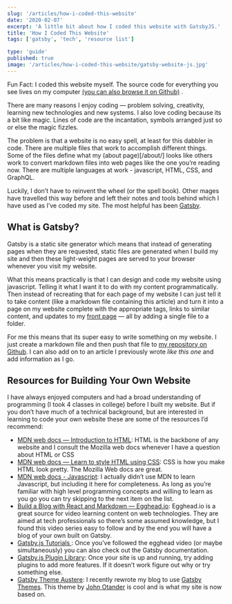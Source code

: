 ```yaml
---
slug: '/articles/how-i-coded-this-website'
date: '2020-02-07'
excerpt: 'A little bit about how I coded this website with GatsbyJS.'
title: 'How I Coded This Website'
tags: ['gatsby', 'tech', 'resource list']

type: 'guide'
published: true
image: '/articles/how-i-coded-this-website/gatsby-website-js.jpg'
---
```


Fun Fact: I coded this website myself. The source code for everything you see lives on my computer [(you can also browse it on Github)](https://github.com/dschapman/PersonalBlog) .

There are many reasons I enjoy coding — problem solving, creativity, learning new technologies and new systems. I also love coding because its a bit like magic. Lines of code are the incantation, symbols arranged just so or else the magic fizzles.

The problem is that a website is no easy spell, at least for this dabbler in code. There are multiple files that work to accomplish different things. Some of the files define what my (about page)[/about/] looks like others work to convert markdown files into web pages like the one you’re reading now. There are multiple languages at work - javascript, HTML, CSS, and GraphQL.

Luckily, I don’t have to reinvent the wheel (or the spell book). Other mages have travelled this way before and left their notes and tools behind which I have used as I’ve coded my site. The most helpful has been [Gatsby](https://www.gatsbyjs.org).

## What is Gatsby?

Gatsby is a static site generator which means that instead of generating pages when they are requested, static files are generated when I build my site and then these light-weight pages are served to your browser whenever you visit my website.

What this means practically is that I can design and code my website using javascript. Telling it what I want it to do with my content programmatically. Then instead of recreating that for each page of my website I can just tell it to take content (like a markdown file containing this article) and turn it into a page on my website complete with the appropriate tags, links to similar content, and updates to my [front page](/) — all by adding a single file to a folder.

For me this means that its super easy to write something on my website. I just create a markdown file and then push that file to [my repository on Github](https://github.com/dschapman/PersonalBlog). I can also add on to an article I previously wrote _like this one_ and add information as I go.

## Resources for Building Your Own Website

I have always enjoyed computers and had a broad understanding of programming (I took 4 classes in college) before I built my website. But if you don’t have much of a technical background, but are interested in learning to code your own website these are some of the resources I’d recommend:

- [MDN web docs — Introduction to HTML](https://developer.mozilla.org/en-US/docs/Learn/HTML/Introduction_to_HTML): HTML is the backbone of any website and I consult the Mozilla web docs whenever I have a question about HTML or CSS
- [MDN web docs — Learn to style HTML using CSS](https://developer.mozilla.org/en-US/docs/Learn/CSS): CSS is how you make HTML look pretty. The Mozilla Web docs are great.
- [MDN web docs - Javascript](https://developer.mozilla.org/en-US/docs/Learn/JavaScript): I actually didn’t use MDN to learn Javascript, but including it here for completeness. As long as you’re familiar with high level programming concepts and willing to learn as you go you can try skipping to the next item on the list.
- [Build a Blog with React and Markdown — Egghead.io](https://egghead.io/courses/build-a-blog-with-react-and-markdown-using-gatsby): Egghead.io is a great source for video learning content on web technologies. They are aimed at tech professionals so there’s some assumed knowledge, but I found this video series easy to follow and by the end you will have a blog of your own built on Gatsby.
- [Gatsby.js Tutorials ](https://www.gatsbyjs.org/tutorial/): Once you’ve followed the egghead video (or maybe simultaneously) you can also check out the Gatsby documentation.
- [Gatsby.js Plugin Library](https://www.gatsbyjs.org/plugins/): Once your site is up and running, try adding plugins to add more features. If it doesn’t work figure out why or try something else.
- [Gatsby Theme Austere](https://github.com/johno/gatsby-theme-austere): I recently rewrote my blog to use [Gatsby Themes](https://www.gatsbyjs.org/docs/themes/what-are-gatsby-themes/). This theme by [John Otander](https://johno.com) is cool and is what my site is now based on.
